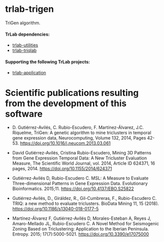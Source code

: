 # trlab-trigen

TriGen algorithm.

#### TrLab dependencies:
- [trlab-utilities](https://github.com/davgutavi/trlab-utilities)
- [trlab-triqlab](https://github.com/davgutavi/trlab-triqlab)

#### Supporting the following TrLab projects:
- [trlab-application](https://github.com/davgutavi/trlab-application)

# Scientific publications resulting from the development of this software

- D. Gutiérrez-Avilés, C. Rubio-Escudero, F. Martínez-Álvarez, J.C. Riquelme, TriGen: A genetic algorithm to mine triclusters in temporal gene expression data, Neurocomputing, Volume 132, 2014, Pages 42-53. https://doi.org/10.1016/j.neucom.2013.03.061

- David Gutiérrez-Avilés, Cristina Rubio-Escudero, Mining 3D Patterns from Gene Expression Temporal Data: A New Tricluster Evaluation Measure, The Scientific World Journal, vol. 2014, Article ID 624371, 16 pages, 2014. https://doi.org/10.1155/2014/624371

- Gutiérrez-Avilés D, Rubio-Escudero C. MSL: A Measure to Evaluate Three-dimensional Patterns in Gene Expression Data. Evolutionary Bioinformatics. 2015;11. https://doi.org/10.4137/EBO.S25822

- Gutiérrez-Avilés, D., Giráldez, R., Gil-Cumbreras, F., Rubio-Escudero C. TRIQ: a new method to evaluate triclusters. BioData Mining 11, 15 (2018). https://doi.org/10.1186/s13040-018-0177-5

- Martínez-Álvarez F, Gutiérrez-Avilés D, Morales-Esteban A, Reyes J, Amaro-Mellado JL, Rubio-Escudero C. A Novel Method for Seismogenic Zoning Based on Triclustering: Application to the Iberian Peninsula. Entropy. 2015; 17(7):5000-5021. https://doi.org/10.3390/e17075000
